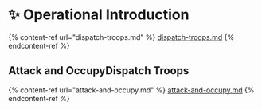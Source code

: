 # ✨ Operational Introduction

{% content-ref url="dispatch-troops.md" %}
[dispatch-troops.md](dispatch-troops.md)
{% endcontent-ref %}

## Attack and OccupyDispatch Troops

{% content-ref url="attack-and-occupy.md" %}
[attack-and-occupy.md](attack-and-occupy.md)
{% endcontent-ref %}



##



